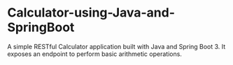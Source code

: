 # Calculator-using-Java-and-SpringBoot
A simple RESTful Calculator application built with Java and Spring Boot 3.   It exposes an endpoint to perform basic arithmetic operations.
